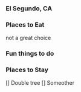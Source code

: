 ### El Segundo, CA

### Places to Eat
not a great choice
### Fun things to do

### Places to Stay
[] Double tree
[] Someother
